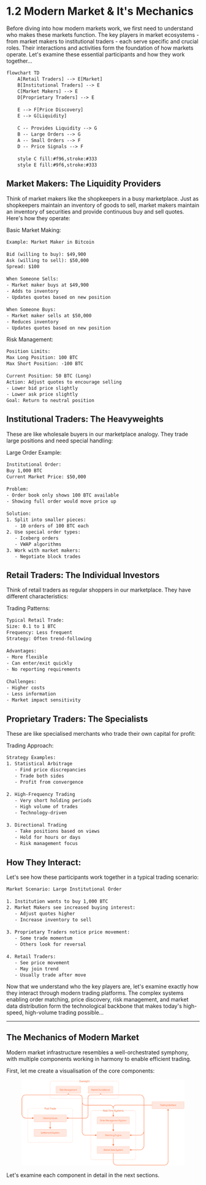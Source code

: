 # 1.2 Modern Market & It's Mechanics

Before diving into how modern markets work, we first need to understand who makes these markets function. The key players in market ecosystems - from market makers to institutional traders - each serve specific and crucial roles. Their interactions and activities form the foundation of how markets operate. Let's examine these essential participants and how they work together...

```mermaid
flowchart TD
    A[Retail Traders] --> E[Market]
    B[Institutional Traders] --> E
    C[Market Makers] --> E
    D[Proprietary Traders] --> E
    
    E --> F[Price Discovery]
    E --> G[Liquidity]
    
    C -- Provides Liquidity --> G
    B -- Large Orders --> G
    A -- Small Orders --> F
    D -- Price Signals --> F
    
    style C fill:#f96,stroke:#333
    style E fill:#9f6,stroke:#333
```

## Market Makers: The Liquidity Providers

Think of market makers like the shopkeepers in a busy marketplace. Just as shopkeepers maintain an inventory of goods to sell, market makers maintain an inventory of securities and provide continuous buy and sell quotes. Here's how they operate:

Basic Market Making:

```
Example: Market Maker in Bitcoin

Bid (willing to buy): $49,900
Ask (willing to sell): $50,000
Spread: $100

When Someone Sells:
- Market maker buys at $49,900
- Adds to inventory
- Updates quotes based on new position

When Someone Buys:
- Market maker sells at $50,000
- Reduces inventory
- Updates quotes based on new position
```

Risk Management:

```
Position Limits:
Max Long Position: 100 BTC
Max Short Position: -100 BTC

Current Position: 50 BTC (Long)
Action: Adjust quotes to encourage selling
- Lower bid price slightly
- Lower ask price slightly
Goal: Return to neutral position
```

## Institutional Traders: The Heavyweights

These are like wholesale buyers in our marketplace analogy. They trade large positions and need special handling:

Large Order Example:

```
Institutional Order:
Buy 1,000 BTC
Current Market Price: $50,000

Problem:
- Order book only shows 100 BTC available
- Showing full order would move price up

Solution:
1. Split into smaller pieces:
   - 10 orders of 100 BTC each
2. Use special order types:
   - Iceberg orders
   - VWAP algorithms
3. Work with market makers:
   - Negotiate block trades
```

## Retail Traders: The Individual Investors

Think of retail traders as regular shoppers in our marketplace. They have different characteristics:

Trading Patterns:

```
Typical Retail Trade:
Size: 0.1 to 1 BTC
Frequency: Less frequent
Strategy: Often trend-following

Advantages:
- More flexible
- Can enter/exit quickly
- No reporting requirements

Challenges:
- Higher costs
- Less information
- Market impact sensitivity
```

## Proprietary Traders: The Specialists

These are like specialised merchants who trade their own capital for profit:

Trading Approach:

```
Strategy Examples:
1. Statistical Arbitrage
   - Find price discrepancies
   - Trade both sides
   - Profit from convergence

2. High-Frequency Trading
   - Very short holding periods
   - High volume of trades
   - Technology-driven

3. Directional Trading
   - Take positions based on views
   - Hold for hours or days
   - Risk management focus
```

## How They Interact:

Let's see how these participants work together in a typical trading scenario:

```
Market Scenario: Large Institutional Order

1. Institution wants to buy 1,000 BTC
2. Market Makers see increased buying interest:
   - Adjust quotes higher
   - Increase inventory to sell

3. Proprietary Traders notice price movement:
   - Some trade momentum
   - Others look for reversal

4. Retail Traders:
   - See price movement
   - May join trend
   - Usually trade after move
```

Now that we understand who the key players are, let's examine exactly how they interact through modern trading platforms. The complex systems enabling order matching, price discovery, risk management, and market data distribution form the technological backbone that makes today's high-speed, high-volume trading possible...



***

## The Mechanics of Modern Market

Modern market infrastructure resembles a well-orchestrated symphony, with multiple components working in harmony to enable efficient trading.

First, let me create a visualisation of the core components:

<figure><img src="../../.gitbook/assets/Docs-9.png" alt=""><figcaption></figcaption></figure>



Let's examine each component in detail in the next sections.

